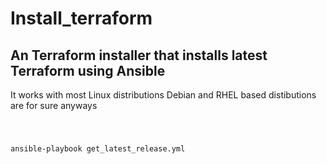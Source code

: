 # Install_terraform 
## An Terraform installer that installs latest Terraform using Ansible

It works with most Linux distributions
Debian and RHEL based distibutions are for sure anyways

<code>
  
ansible-playbook get_latest_release.yml 
  
</code>

